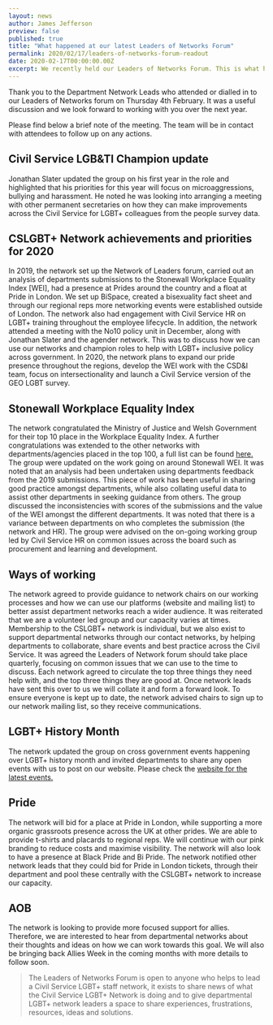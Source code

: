 ```yaml
---
layout: news
author: James Jefferson
preview: false
published: true
title: "What happened at our latest Leaders of Networks Forum"
permalink: 2020/02/17/leaders-of-networks-forum-readout
date: 2020-02-17T00:00:00.00Z
excerpt: We recently held our Leaders of Networks Forum. This is what happened.
---
```


Thank you to the Department Network Leads who attended or dialled in to our Leaders of Networks forum on Thursday 4th February. It was a useful discussion and we look forward to working with you over the next year. 

Please find below a brief note of the meeting. The team will be in contact with attendees to follow up on any actions. 

## Civil Service LGB&TI Champion update
Jonathan Slater updated the group on his first year in the role and highlighted that his priorities for this year will focus on microaggressions, bullying and harassment. He noted he was looking into arranging a meeting with other permanent secretaries on how they can make improvements across the Civil Service for LGBT+ colleagues from the people survey data. 

## CSLGBT+ Network achievements and priorities for 2020
In 2019, the network set up the Network of Leaders forum, carried out an analysis of departments submissions to the Stonewall Workplace Equality Index [WEI], had a presence at Prides around the country and a float at Pride in London. We set up BiSpace, created a bisexuality fact sheet and through our regional reps more networking events were established outside of London. The network also had engagement with Civil Service HR on LGBT+ training throughout the employee lifecycle. 
In addition, the network attended a meeting with the No10 policy unit in December, along with Jonathan Slater and the agender network. This was to discuss how we can use our networks and champion roles to help with LGBT+ inclusive policy across government. 
In 2020, the network plans to expand our pride presence throughout the regions, develop the WEI work with the CSD&I team, focus on intersectionality and launch a Civil Service version of the GEO LGBT survey. 

## Stonewall Workplace Equality Index
The network congratulated the Ministry of Justice and Welsh Government for their top 10 place in the Workplace Equality Index. A further congratulations was extended to the other networks with departments/agencies placed in the top 100, a full list can be found [here.](https://www.stonewall.org.uk/full-list-top-100-employers-2019) 
The group were updated on the work going on around Stonewall WEI. It was noted that an analysis had been undertaken using departments feedback from the 2019 submissions. This piece of work has been useful in sharing good practice amongst departments, while also collating useful data to assist other departments in seeking guidance from others. 
The group discussed the inconsistencies with scores of the submissions and the value of the WEI amongst the different departments. It was noted that there is a variance between departments on who completes the submission (the network and HR). The group were advised on the on-going working group led by Civil Service HR on common issues across the board such as procurement and learning and development. 

## Ways of working
The network agreed to provide guidance to network chairs on our working processes and how we can use our platforms (website and mailing list) to better assist department networks reach a wider audience. It was reiterated that we are a volunteer led group and our capacity varies at times. Membership to the CSLGBT+ network is individual, but we also exist to support departmental networks through our contact networks, by helping departments to collaborate, share events and best practice across the Civil Service. 
It was agreed the Leaders of Network forum should take place quarterly, focusing on common issues that we can use to the time to discuss. Each network agreed to circulate the top three things they need help with, and the top three things they are good at. Once network leads have sent this over to us we will collate it and form a forward look. 
To ensure everyone is kept up to date, the network advised chairs to sign up to our network mailing list, so they receive communications.

## LGBT+ History Month
The network updated the group on cross government events happening over LGBT+ history month and invited departments to share any open events with us to post on our website. Please check the [website for the latest events.](https://www.civilservice.lgbt/events) 

## Pride 
The network will bid for a place at Pride in London, while supporting a more organic grassroots presence across the UK at other prides. We are able to provide t-shirts and placards to regional reps. We will continue with our pink branding to reduce costs and maximise visibility. The network will also look to have a presence at Black Pride and Bi Pride. 
The network notified other network leads that they could bid for Pride in London tickets, through their department and pool these centrally with the CSLGBT+ network to increase our capacity.

## AOB
The network is looking to provide more focused support for allies. Therefore, we are interested to hear from departmental networks about their thoughts and ideas on how we can work towards this goal. We will also be bringing back Allies Week in the coming months with more details to follow soon. 

> The Leaders of Networks Forum is open to anyone who helps to lead a Civil Service LGBT+ staff network, it exists to share news of what the Civil Service LGBT+ Network is doing and to give departmental LGBT+ network leaders a space to share experiences, frustrations, resources, ideas and solutions. 
